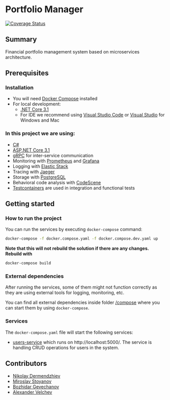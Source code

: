 # Portfolio Manager

[![Coverage Status](https://coveralls.io/repos/github/Expense-Tracker-Team/portfolio-manager/badge.svg?branch=testing-coverage)](https://coveralls.io/github/Expense-Tracker-Team/portfolio-manager?branch=testing-coverage)

## Summary

Financial portfolio management system based on microservices architecture.

[](https://media.giphy.com/media/ND6xkVPaj8tHO/giphy.gif)

## Prerequisites

### Installation

- You will need [Docker Compose](https://docs.docker.com/compose/install/) installed
- For local development:
  - [.NET Core 3.1](https://dotnet.microsoft.com/download/dotnet-core/3.1)
  - For IDE we recommend using [Visual Studio Code](https://code.visualstudio.com/Download) or [Visual Studio](https://visualstudio.microsoft.com/downloads/) for Windows and Mac

### In this project we are using:

- [C#](https://docs.microsoft.com/en-us/dotnet/csharp/)
- [ASP.NET Core 3.1](https://docs.microsoft.com/en-us/aspnet/?view=aspnetcore-3.1#pivot=core)
- [gRPC](https://grpc.io/) for inter-service communication
- Monitoring with [Prometheus](https://prometheus.io/) and [Grafana](https://grafana.com/)
- Logging with [Elastic Stack](https://www.elastic.co/)
- Tracing with [Jaeger](https://www.jaegertracing.io/)
- Storage with [PostgreSQL](https://www.postgresql.org/)
- Behavioral code analysis with [CodeScene](https://codescene.io/projects/8028)
- [Testcontainers](https://www.testcontainers.org/) are used in integration and functional tests

## Getting started

### How to run the project

You can run the services by executing `docker-compose` command:

```bash
docker-compose -f docker.compose.yaml -f docker.compose.dev.yaml up
```

**Note that this will not rebuild the solution if there are any changes. Rebuild with**

```bash
docker-compose build
```

### External dependencies

After running the services, some of them might not function correctly as they are using external tools for logging, monitoring, etc.

You can find all external dependencies inside folder [/compose](/compose) where you can start them by using `docker-compose`.

### Services

The `docker-compose.yaml` file will start the following services:
- [users-service](src/microservices/users) which runs on http://localhost:5000/. The service is handling CRUD operations for users in the system.

## Contributors

- [Nikolay Dermendzhiev](https://github.com/Dermendzhiev)
- [Miroslav Stoyanov](https://github.com/MiroslavStoyanov)
- [Bozhidar Gevechanov](https://github.com/Bojo966)
- [Alexander Velchev](https://github.com/alvelchev)
